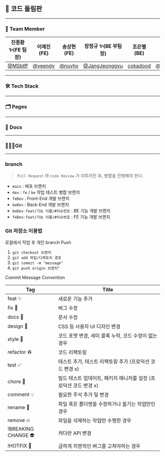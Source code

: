 ## 🎯 코드 돌림판

<hr>

### 🐼 Team Member

| 진종환 ✨(FE 팀장)                   | 이예진 (FE)                           | 송상현 (FE)                        | 장정규 ✨(BE 부팀장)                             | 조은별 (BE)                             | 한선욱 (BE)                                  |
| ------------------------------------ | ------------------------------------- | ---------------------------------- | ------------------------------------------------ | --------------------------------------- | -------------------------------------------- |
| [@MSbtff](https://github.com/MSbtff) | [@yeendy](https://github.com/yeeendy) | [@nuyhv](https://github.com/nuyhv) | [@JangJeonggyu](https://github.com/JangJeonggyu) | [cokadood](https://github.com/cokadood) | [@moon710274](https://github.com/moon710274) |

<hr>

### 🛠️ Tech Stack

<hr>

### 🗂️ Pages

<hr>

### 📃 Docs

<hr>

### 🧑🏻‍💻Git

 <hr>

### branch

> `Pull Request` 와 `Code Review` 가 이루어진 후, 병합을 진행해야 한다.

- `main` : 배포 브랜치
- `dev` : `fe` / `be` 작업 테스트 병합 브랜치
- `feDev` : Front-End 개발 브랜치
- `beDev` : Back-End 개발 브랜치
- `beDev-feat/기능 이름/#이슈번호` : BE 기능 개발 브랜치
- `feDev-feat/기능 이름/#이슈번호` : FE 기능 개발 브랜치

### Git 저장소 이용법

로컬에서 작업 후 개인 branch Push

1. `git checkout 브랜치`
2. `git add 파일/디렉토리 경로`
3. `git commit -m "message"`
4. `git push origin 브랜치"`

Commit Message Convention

| Tag                 | Title                                                             |
| ------------------- | ----------------------------------------------------------------- |
| feat ✨             | 새로운 기능 추가                                                  |
| fix 🐛              | 버그 수정                                                         |
| docs 📝             | 문서 수정                                                         |
| design 💄           | CSS 등 사용자 UI 디자인 변경                                      |
| style 💄            | 코드 포맷 변경, 세미 콜록 누락, 코드 수정이 없는 경우             |
| refactor ♻️         | 코드 리팩토링                                                     |
| test ✅             | 테스트 추가, 테스트 리팩토링 추가 (프로덕션 코드 변경 x)          |
| chore 👷            | 빌드 테스트 업데이트, 패키지 매니저를 설정 (프로덕션 코드 변경 x) |
| comment 💡          | 필요한 주석 추가 및 변경                                          |
| rename 🚚           | 파일 혹은 폴더명을 수정하거나 옮기는 작업만인 경우                |
| remove 🔥           | 파일을 삭제하는 작업만 수행한 경우                                |
| !BREAKING CHANGE 👽 | 커다란 API 변경                                                   |
| !HOTFIX 🐛          | 급하게 치명적인 버그를 고쳐야하는 경우                            |

